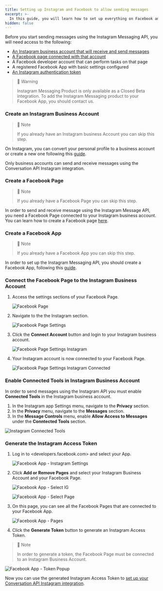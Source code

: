 ```yaml
---
title: Setting up Instagram and Facebook to allow sending messages 
excerpt: >- 
  In this guide, you will learn how to set up everything on Facebook and Instagram before sending messages 
hidden: false
---
```


Before you start sending messages using the Instagram Messaging API, you will need access to the following:

* [An Instagram business account that will receive and send messages](#create-an-instagram-business-account)
* [A Facebook page connected with that account](#create-a-facebook-page)
* A Facebook developer account that can perform tasks on that page
* A registered Facebook App with basic settings configured
* [An Instagram authentication token](#generate-the-instagram-access-token)

> 🚧 Warning
>
> Instagram Messaging Product is only available as a Closed Beta integration. To add the Instagram Messaging product to your Facebook App, you should contact us.

### Create an Instagram Business Account

> 📘 Note
>
> If you already have an Instagram business Account you can skip this step.

On Instagram, you can convert your personal profile to a business account or create a new one following this [guide](https://www.facebook.com/business/help/502981923235522).

Only business accounts can send and receive messages using the Conversation API Instagram integration.

### Create a Facebook Page

> 📘 Note
>
> If you already have a Facebook Page you can skip this step.

In order to send and receive message using the Instagram Message API, you need a Facebook Page connected to your Instagram business account. You can learn how to create a Facebook page [here](https://www.facebook.com/business/help/104002523024878).

### Create a Facebook App

> 📘 Note
>
> If you already have a Facebook App you can skip this step.

In order to set up the Instagram Messaging API, you should create a Facebook App, following this [guide](https://developers.facebook.com/docs/development/create-an-app/).

### Connect the Facebook Page to the Instagram Business Account

1. Access the settings sections of your Facebook Page.

   ![Facebook Page](../conversation-channel-support/images/channel-support/instagram/fb_page.jpg)

2. Navigate to the the Instagram section.

   ![Facebook Page Settings](../conversation-channel-support/images/channel-support/instagram/fb_page_settings.jpg)

3. Click the **Connect Account** button and login to your Instagram business account.

   ![Facebook Page Settings Instagram](../conversation-channel-support/images/channel-support/instagram/fb_page_instagram.jpg)

4. Your Instagram account is now connected to your Facebook Page.

   ![Facebook Page Settings Instagram Connected](../conversation-channel-support/images/channel-support/instagram/fb_page_instagram_connected.jpg)

### Enable Connected Tools in Instagram Business Account

In order to send messages using the Instagram API you must enable **Connected Tools** in the Instagram business account.

1. In the Instagram app Settings menu, navigate to the **Privacy** section.
2. In the **Privacy** menu, navigate to the **Messages** section.
3. In the **Message Controls** menu, enable **Allow Access to Messages** under the **Conntected Tools** section.

![Instagram Connected Tools](../conversation-channel-support/images/channel-support/instagram/ig_connected_tools.png)

### Generate the Instagram Access Token

1. Log in to <developers.facebook.com> and select your App.

   ![Facebook App - Instagram Settings](../conversation-channel-support/images/channel-support/instagram/fb_gen_token.png)

2. Click **Add or Remove Pages** and select your Instagram Business Account and your Facebook Page.

   ![Facebook App - Select IG](../conversation-channel-support/images/channel-support/instagram/fb_gen_token_add_ig.png)

   ![Facebook App - Select Page](../conversation-channel-support/images/channel-support/instagram/fb_gen_token_add_page.png)

3. On this page, you can see all the Facebook Pages that are connected to your Facebook App.

   ![Facebook App - Pages](../conversation-channel-support/images/channel-support/instagram/fb_gen_token_pages.png)

4. Click the **Generate Token** button to generate an Instagram Access Token.

  > 📘 Note
  >
  > In order to generate a token, the Facebook Page must be connected to an Instagram Business Account.

   ![Facebook App - Token Popup](../conversation-channel-support/images/channel-support/instagram/fb_gen_token_popup.png)

Now you can use the generated Instagram Access Token to [set up your Conversation API Instagram integration](doc:conversation-instagram).
